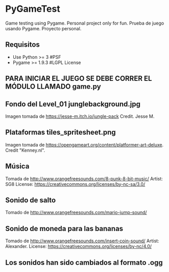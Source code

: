 # PyGameTest
Game testing using Pygame. Personal project only for fun.
Prueba de juego usando Pygame. Proyecto personal.

## Requisitos
- Use Python >= 3 #PSF
- Pygame >= 1.9.3 #LGPL License


## PARA INICIAR EL JUEGO SE DEBE CORRER EL MÓDULO LLAMADO game.py

## Fondo del Level_01 junglebackground.jpg
Imagen tomada de https://jesse-m.itch.io/jungle-pack Credit. Jesse M.

## Plataformas tiles_spritesheet.png
Imagen tomada de https://opengameart.org/content/platformer-art-deluxe. Credit "Kenney.nl".

## Música 
Tomada de http://www.orangefreesounds.com/8-punk-8-bit-music/ Artist: SG8
License: https://creativecommons.org/licenses/by-nc-sa/3.0/

## Sonido de salto
Tomado de http://www.orangefreesounds.com/mario-jump-sound/

## Sonido de moneda para las bananas
Tomado de http://www.orangefreesounds.com/insert-coin-sound/ Artist: Alexander.
License: https://creativecommons.org/licenses/by-nc/4.0/

## Los sonidos han sido cambiados al formato .ogg
